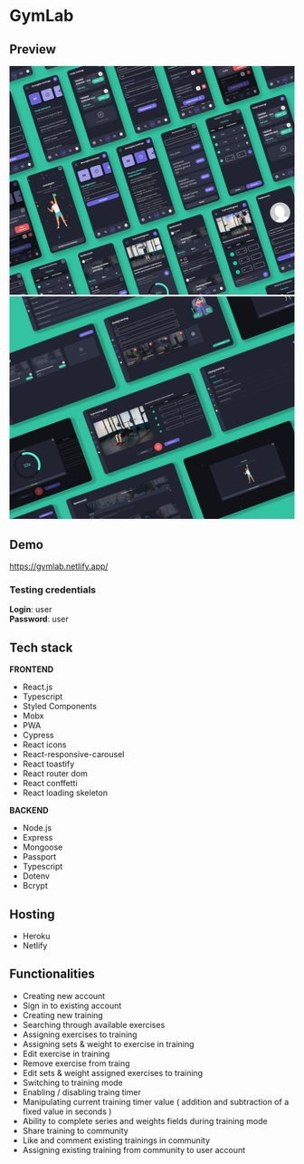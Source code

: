 # GymLab

## Preview

![](src/assets/img/mobilePreview.png)
![](src/assets/img/DesktopPreview.png)

## Demo

https://gymlab.netlify.app/

### Testing credentials

**Login**: user  
**Password**: user  

## Tech stack

**FRONTEND**
- React.js
- Typescript
- Styled Components
- Mobx
- PWA
- Cypress
- React icons
- React-responsive-carousel
- React toastify
- React router dom
- React conffetti
- React loading skeleton

**BACKEND**
- Node.js
- Express
- Mongoose
- Passport
- Typescript
- Dotenv
- Bcrypt

## Hosting

- Heroku
- Netlify

## Functionalities

- Creating new account
- Sign in to existing account
- Creating new training
- Searching through available exercises
- Assigning exercises to training
- Assigning sets & weight to exercise in training
- Edit exercise in training
- Remove exercise from traing
- Edit sets & weight assigned exercises to training
- Switching to training mode
- Enabling / disabling traing timer
- Manipulating current training timer value ( addition and subtraction of a fixed value in seconds )
- Ability to complete series and weights fields during training mode  
- Share training to community
- Like and comment existing trainings in community
- Assigning existing training from community to user account
